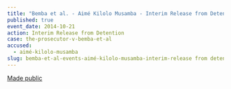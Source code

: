 ```yaml
---
title: "Bemba et al. - Aimé Kilolo Musamba - Interim Release from Detention"
published: true
event_date: 2014-10-21
action: Interim Release from Detention
case: the-prosecutor-v-bemba-et-al
accused:
  - aimé-kilolo-musamba
slug: bemba-et-al-events-aimé-kilolo-musamba-interim-release from detention
---
```


[Made public](https://www.icc-cpi.int/iccdocs/doc/doc1845009.pdf)

